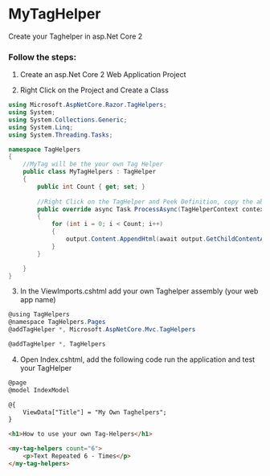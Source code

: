 # MyTagHelper
Create your Taghelper in asp.Net Core 2

### Follow the steps:

1.  Create an asp.Net Core 2 Web Application Project

2.  Right Click on the Project and Create a Class

```csharp
using Microsoft.AspNetCore.Razor.TagHelpers;
using System;
using System.Collections.Generic;
using System.Linq;
using System.Threading.Tasks;

namespace TagHelpers
{
    //MyTag will be the your own Tag Helper
    public class MyTagHelpers : TagHelper
    {
        public int Count { get; set; }
        
        //Right Click on the TagHelper and Peek Definition, copy the abstract class and override 
        public override async Task ProcessAsync(TagHelperContext context, TagHelperOutput output)
        {
            for (int i = 0; i < Count; i++)
            {
                output.Content.AppendHtml(await output.GetChildContentAsync(useCachedResult:false));
            }
        }

    }
}
```
3.  In the ViewImports.cshtml add your own Taghelper assembly (your web app name)
```csharp
@using TagHelpers
@namespace TagHelpers.Pages
@addTagHelper *, Microsoft.AspNetCore.Mvc.TagHelpers

@addTagHelper *, TagHelpers
```

4. Open Index.cshtml, add the following code run the application and test your TagHelper
```html
@page
@model IndexModel

@{
    ViewData["Title"] = "My Own Taghelpers";
}

<h1>How to use your own Tag-Helpers</h1>

<my-tag-helpers count="6">
    <p>Text Repeated 6 - Times</p>
</my-tag-helpers>
```
